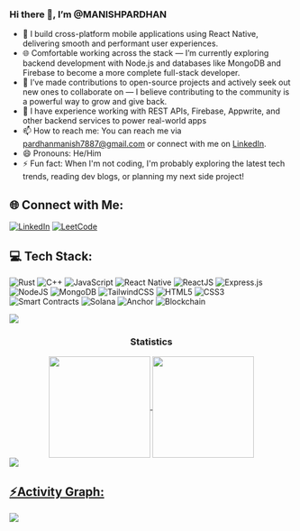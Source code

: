 
### Hi there 👋, I’m @MANISHPARDHAN

- 📱 I build cross-platform mobile applications using React Native, delivering smooth and performant user experiences.
- 🌐 Comfortable working across the stack — I’m currently exploring backend development with Node.js and databases like MongoDB and Firebase to become a more complete full-stack developer.
- 💞️ I’ve made contributions to open-source projects and actively seek out new ones to collaborate on — I believe contributing to the community is a powerful way to grow and give back.
- 🔌 I have experience working with REST APIs, Firebase, Appwrite, and other backend services to power real-world apps
- 📫 How to reach me: You can reach me via [pardhanmanish7887@gmail.com](mailto:pardhanmanish7887@gmail.com) or connect with me on [LinkedIn](https://www.linkedin.com/in/manish-pardhan-40bb401b5/).
- 😄 Pronouns: He/Him
- ⚡ Fun fact: When I'm not coding, I'm probably exploring the latest tech trends, reading dev blogs, or planning my next side project!


## 🌐 Connect with Me:
[![LinkedIn](https://img.shields.io/badge/LinkedIn-blue?style=for-the-badge&logo=linkedin&logoColor=white)](https://www.linkedin.com/in/manish-pardhan-40bb401b5/)
[![LeetCode](https://img.shields.io/badge/LeetCode-FFA116?style=for-the-badge&logo=leetcode&logoColor=white)](https://leetcode.com/u/Manish033/)


## 💻 Tech Stack:
![Rust](https://img.shields.io/badge/rust-%23000000.svg?style=for-the-badge&logo=rust&logoColor=white)
![C++](https://img.shields.io/badge/C++-00599C?style=for-the-badge&logo=c%2B%2B&logoColor=white)
![JavaScript](https://img.shields.io/badge/JavaScript-F7DF1E?style=for-the-badge&logo=javascript&logoColor=black)
![React Native](https://img.shields.io/badge/React_Native-20232A?style=for-the-badge&logo=react&logoColor=61DAFB)
![ReactJS](https://img.shields.io/badge/React-20232A?style=for-the-badge&logo=react&logoColor=61DAFB)
![Express.js](https://img.shields.io/badge/Express.js-404D59?style=for-the-badge)
![NodeJS](https://img.shields.io/badge/Node.js-339933?style=for-the-badge&logo=nodedotjs&logoColor=white)
![MongoDB](https://img.shields.io/badge/MongoDB-4EA94B?style=for-the-badge&logo=mongodb&logoColor=white)
![TailwindCSS](https://img.shields.io/badge/Tailwind_CSS-38B2AC?style=for-the-badge&logo=tailwind-css&logoColor=white)
![HTML5](https://img.shields.io/badge/HTML5-E34F26?style=for-the-badge&logo=html5&logoColor=white)
![CSS3](https://img.shields.io/badge/CSS3-1572B6?style=for-the-badge&logo=css3&logoColor=white)
![Smart Contracts](https://img.shields.io/badge/Smart_Contracts-FF9900?style=for-the-badge)
![Solana](https://img.shields.io/badge/Solana-3E5E9E?style=for-the-badge&logo=solana&logoColor=white)
![Anchor](https://img.shields.io/badge/Anchor_Framework-4B0082?style=for-the-badge&logo=anchor&logoColor=white)
![Blockchain](https://img.shields.io/badge/Blockchain-121212?style=for-the-badge&logo=blockchain&logoColor=white)

<img src="https://user-images.githubusercontent.com/73097560/115834477-dbab4500-a447-11eb-908a-139a6edaec5c.gif"><h3 align="center">Statistics</h3>
<div align="center">
<a href="https://github.com/pardhan03">
<img align="center" src="http://github-profile-summary-cards.vercel.app/api/cards/stats?username=pardhan03&theme=radical" height="180em" />
<img align="center" src="http://github-profile-summary-cards.vercel.app/api/cards/most-commit-language?username=pardhan03&theme=radical" height="180em" />
</div>
<img src="https://user-images.githubusercontent.com/73097560/115834477-dbab4500-a447-11eb-908a-139a6edaec5c.gif"><h2 align="left">⚡Activity Graph:</h2>
<img align="center" src="https://github-readme-activity-graph.vercel.app/graph?username=pardhan03&theme=github-compact"/>

